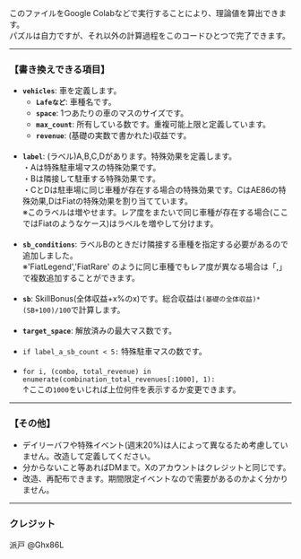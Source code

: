 <p>このファイルをGoogle Colabなどで実行することにより、理論値を算出できます。<br>
パズルは自力ですが、それ以外の計算過程をこのコードひとつで完了できます。</p>

<hr>

<h3>【書き換えできる項目】</h3>

<ul>
  <li><b><code>vehicles</code></b>: 車を定義します。
    <ul>
      <li><b><code>Lafeなど</code></b>: 車種名です。</li>
      <li><b><code>space</code></b>: 1つあたりの車のマスのサイズです。</li>
      <li><b><code>max_count</code></b>: 所有している数です。重複可能上限と定義しています。</li>
      <li><b><code>revenue</code></b>: (基礎の実数で書かれた)収益です。</li>
    </ul>
  </li>
  <br>
  <li><b><code>label</code></b>: (ラベル)A,B,C,Dがあります。特殊効果を定義します。<br>
  ・Aは特殊駐車場マスの特殊効果です。<br>
  ・Bは隣接して駐車する特殊効果です。<br>
  ・CとDは駐車場に同じ車種が存在する場合の特殊効果です。CはAE86の特殊効果,DはFiatの特殊効果を割り当てています。<br>
  ※このラベルは増やせます。レア度をまたいで同じ車種が存在する場合(ここではFiatのようなケース)はラベルを増やして分けます。</li>
  <br>
  <li><b><code>sb_conditions</code></b>: ラベルBのときだけ隣接する車種を指定する必要があるので追加しました。<br>
   ※'FiatLegend','FiatRare' のように同じ車種でもレア度が異なる場合は「,」で複数追加することができます。</li>
  <br>
  <li><b><code>sb</code></b>: SkillBonus(全体収益+x%のx)です。総合収益は<code>(基礎の全体収益)*(SB+100)/100</code>で計算します。</li>
  <br>
  <li><b><code>target_space</code></b>: 解放済みの最大マス数です。</li>
  <br>
  <li><code>if label_a_sb_count < 5:</code> 特殊駐車マスの数です。</li>
  <br>
  <li><code>for i, (combo, total_revenue) in enumerate(combination_total_revenues[:1000], 1):</code><br>
  ↑ここの<code>1000</code>をいじれば上位何件を表示するか変更できます。</li>
</ul>

<hr>

<h3>【その他】</h3>
<ul>
  <li>デイリーバフや特殊イベント(週末20%)は人によって異なるため考慮していません。改造して定義してください。</li>
  <li>分からないこと等あればDMまで。Xのアカウントはクレジットと同じです。</li>
  <li>改造、再配布できます。期間限定イベントなので需要があるのかよく分かりません。</li>
</ul>

<hr>

<h3>クレジット</h3>
<p>派戸 @Ghx86L</p>
